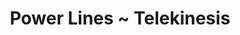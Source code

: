 ---
layout: post
categories: sounds
title: "Power Lines ~ Telekinesis"
link: "https://www.youtube.com/embed/DZoXS8I8neI"
small:  for when you're feeling like a surge protector
---